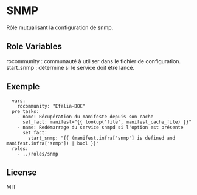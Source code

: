 SNMP
=========

Rôle mutualisant la configuration de snmp. 

Role Variables
--------------

rocommunity : communauté à utiliser dans le fichier de configuration.
start_snmp : détermine si le service doit être lancé.

Exemple
-------

```
  vars:
    rocommunity: "Efalia-DOC"
  pre_tasks:
    - name: Récupération du manifeste depuis son cache
      set_fact: manifest="{{ lookup('file', manifest_cache_file) }}"
    - name: Redémarrage du service snmpd si l'option est présente
      set_fact:
        start_snmp: "{{ (manifest.infra['snmp'] is defined and manifest.infra['snmp']) | bool }}"
  roles:
    - ../roles/snmp
```

License
-------

MIT

